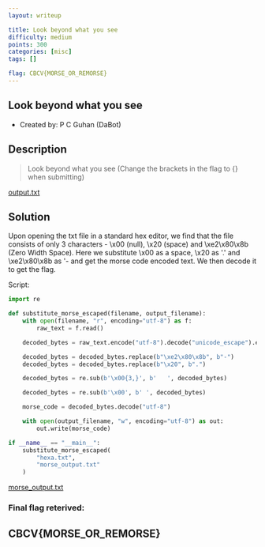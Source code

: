 ```yaml
---
layout: writeup

title: Look beyond what you see 
difficulty: medium
points: 300
categories: [misc]
tags: []

flag: CBCV{MORSE_OR_REMORSE}
---
```


## Look beyond what you see 

* Created by: P C Guhan (DaBot)

## Description

> Look beyond what you see 
> (Change the brackets in the flag to {} when submitting)

[output.txt](output.txt)


## Solution

Upon opening the txt file in a standard hex editor, we find that the file consists of only 3 characters - \x00 (null), \x20 (space) and \xe2\x80\x8b (Zero Width Space). 
Here we substitute \x00 as a space, \x20 as '.' and \xe2\x80\x8b as '- and get the morse code encoded text. We then decode it to get the flag.

Script:

```python
import re

def substitute_morse_escaped(filename, output_filename):
    with open(filename, "r", encoding="utf-8") as f:
        raw_text = f.read()

    decoded_bytes = raw_text.encode("utf-8").decode("unicode_escape").encode("latin1")

    decoded_bytes = decoded_bytes.replace(b"\xe2\x80\x8b", b"-")
    decoded_bytes = decoded_bytes.replace(b"\x20", b".")

    decoded_bytes = re.sub(b'\x00{3,}', b'   ', decoded_bytes)

    decoded_bytes = re.sub(b'\x00', b' ', decoded_bytes)

    morse_code = decoded_bytes.decode("utf-8")

    with open(output_filename, "w", encoding="utf-8") as out:
        out.write(morse_code)

if __name__ == "__main__":
    substitute_morse_escaped(
        "hexa.txt",
        "morse_output.txt"
    )
```

[morse_output.txt](morse_output.txt)


### Final flag reterived:
## CBCV{MORSE_OR_REMORSE}
